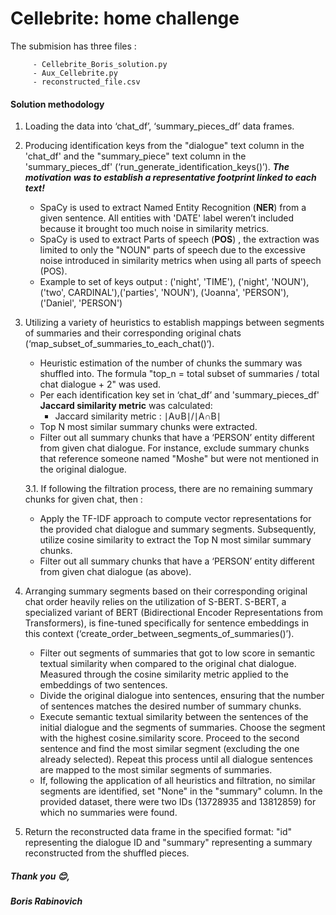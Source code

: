 
# Cellebrite: home challenge

The submision has three files :

		 - Cellebrite_Boris_solution.py
		 - Aux_Cellebrite.py
		 - reconstructed_file.csv

#### Solution methodology

 1. Loading the data into ‘chat_df’, ‘summary_pieces_df’ data frames.
 2. Producing identification keys from the "dialogue" text column in the 'chat_df' and the "summary_piece" text column in the 'summary_pieces_df' (‘run_generate_identification_keys()’).
**_The motivation was to establish a representative footprint linked to each text!_**
	 - SpaCy is used to extract Named Entity Recognition (**NER**) from a given sentence. All entities with 'DATE' label weren’t included because it brought too much noise in similarity metrics.
	 - SpaCy is used to extract Parts of speech (**POS**) , the extraction was limited to only the "NOUN" parts of speech due to the excessive noise introduced in similarity metrics when using all parts of speech (POS).
	 - Example to  set of keys  output : ('night', 'TIME'), ('night', 'NOUN'), ('two', CARDINAL'),('parties', 'NOUN'), ('Joanna', 'PERSON'), ('Daniel', 'PERSON')

 3. Utilizing a variety of heuristics to establish mappings between segments of summaries and their corresponding original chats (‘map_subset_of_summaries_to_each_chat()‘).

	 - Heuristic estimation of the number of chunks the summary was shuffled into. The formula "top_n = total subset of summaries / total chat dialogue + 2" was used.
	 - Per each identification key set in ‘chat_df’ and 'summary_pieces_df' **Jaccard similarity metric** was calculated:
		 - Jaccard similarity metric  : ∣A∪B∣/∣A∩B∣​
	- Top N most similar summary chunks were extracted.
	- Filter out all summary chunks that have a ‘PERSON’ entity different from given chat dialogue. For instance, exclude summary chunks that reference someone named "Moshe" but were not mentioned in the original dialogue.
	
	3.1. If following the filtration process, there are no remaining summary chunks for given chat, then :
	-  Apply the TF-IDF approach to compute vector representations for the provided chat dialogue and summary segments. Subsequently, utilize cosine similarity to extract the Top N most similar summary chunks.
	- Filter out all summary chunks that have a ‘PERSON’ entity different from given chat dialogue (as above).
		
4. Arranging summary segments based on their corresponding original chat order heavily relies on the utilization of S-BERT. S-BERT, a specialized variant of BERT (Bidirectional Encoder Representations from Transformers), is fine-tuned specifically for sentence embeddings in this context (‘create_order_between_segments_of_summaries()’).
	-	Filter out segments of summaries that got to low score in semantic textual similarity when compared to the original chat dialogue. Measured through the cosine similarity metric applied to the embeddings of two sentences.
	-	Divide the original dialogue into sentences, ensuring that the number of sentences matches the desired number of summary chunks.
	-	Execute semantic textual similarity between the sentences of the initial dialogue and the segments of summaries. Choose the segment with the highest cosine.similarity score. Proceed to the second sentence and find the most similar segment (excluding the one already selected). Repeat this process until all dialogue sentences are mapped to the most similar segments of summaries.
	-	If, following the application of all heuristics and filtration, no similar segments are identified, set "None" in the "summary" column. In the provided dataset, there were two IDs (13728935 and 13812859) for which no summaries were found.

5. Return the reconstructed data frame in the specified format: "id" representing the dialogue ID and "summary" representing a summary reconstructed from the shuffled pieces.




##### Thank you 😊,
##### Boris Rabinovich 
